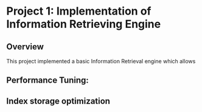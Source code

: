 # Project 1: Implementation of Information Retrieving Engine

## Overview

This project implemented a basic Information Retrieval engine which allows 

## Performance Tuning:

## Index storage optimization



